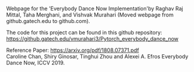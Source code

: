 Webpage for the 'Everybody Dance Now Implementation'by Raghav Raj Mittal, Taha Merghani, and Vishvak Murahari (Moved webpage from github.gatech.edu to github.com).


The code for this project can be found in this github repository:
https://github.gatech.edu/vmurahari3/Pytorch_everybody_dance_now

Reference Paper: https://arxiv.org/pdf/1808.07371.pdf  
Caroline Chan, Shiry Ginosar, Tinghui Zhou and Alexei A. Efros Everybody Dance Now, ICCV 2019.
